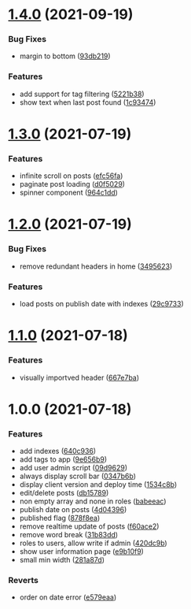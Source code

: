 # [1.4.0](https://github.com/halv00rsen/vanligfyr/compare/v1.3.0...v1.4.0) (2021-09-19)


### Bug Fixes

* margin to bottom ([93db219](https://github.com/halv00rsen/vanligfyr/commit/93db2198705a6fef43293d80a049410030fb7288))


### Features

* add support for tag filtering ([5221b38](https://github.com/halv00rsen/vanligfyr/commit/5221b38817b3472f3da44daa3d035d97ced37113))
* show text when last post found ([1c93474](https://github.com/halv00rsen/vanligfyr/commit/1c93474a8e6ce042ab24129679dec5647595953d))

# [1.3.0](https://github.com/halv00rsen/vanligfyr/compare/v1.2.0...v1.3.0) (2021-07-19)


### Features

* infinite scroll on posts ([efc56fa](https://github.com/halv00rsen/vanligfyr/commit/efc56fa101ccdd9ab2b21ea7b83c281600c0bc45))
* paginate post loading ([d0f5029](https://github.com/halv00rsen/vanligfyr/commit/d0f50296e771b0f0f9b91e34ec96c925b8421705))
* spinner component ([964c1dd](https://github.com/halv00rsen/vanligfyr/commit/964c1ddc1e079bb0939a5a91f4f589ff97eec1e2))

# [1.2.0](https://github.com/halv00rsen/vanligfyr/compare/v1.1.0...v1.2.0) (2021-07-19)


### Bug Fixes

* remove redundant headers in home ([3495623](https://github.com/halv00rsen/vanligfyr/commit/34956237709e2709b59eaf6cb2ba013010b44b48))


### Features

* load posts on publish date with indexes ([29c9733](https://github.com/halv00rsen/vanligfyr/commit/29c9733ebe35ffe6aae9acf27ccae339ed36d8e4))

# [1.1.0](https://github.com/halv00rsen/vanligfyr/compare/v1.0.0...v1.1.0) (2021-07-18)


### Features

* visually importved header ([667e7ba](https://github.com/halv00rsen/vanligfyr/commit/667e7bad93455873e07202f52008b29db2c8dccc))

# 1.0.0 (2021-07-18)


### Features

* add indexes ([640c936](https://github.com/halv00rsen/vanligfyr/commit/640c93647aebb9a88525f508a1316781e0390709))
* add tags to app ([9e656b9](https://github.com/halv00rsen/vanligfyr/commit/9e656b95f83ae0a8abcbb59924a2d48efbb5819f))
* add user admin script ([09d9629](https://github.com/halv00rsen/vanligfyr/commit/09d9629b064ea9790663dad00ddde74b3d7cc768))
* always display scroll bar ([0347b6b](https://github.com/halv00rsen/vanligfyr/commit/0347b6b3c00b7deebb55def97dc8c951d467aea3))
* display client version and deploy time ([1534c8b](https://github.com/halv00rsen/vanligfyr/commit/1534c8bc2296e8883ca2c33ee418a07d1438a6ad))
* edit/delete posts ([db15789](https://github.com/halv00rsen/vanligfyr/commit/db15789257ccd840049e6a14e1ca386c741eb23e))
* non empty array and none in roles ([babeeac](https://github.com/halv00rsen/vanligfyr/commit/babeeac5842eb1af96bd498f020a1b5998ba56fc))
* publish date on posts ([4d04396](https://github.com/halv00rsen/vanligfyr/commit/4d0439612a63df14b964c14f1ee7237dbcf695cb))
* published flag ([878f8ea](https://github.com/halv00rsen/vanligfyr/commit/878f8ea510eb4918ee27d5abb1836a50d6a2da57))
* remove realtime update of posts ([f60ace2](https://github.com/halv00rsen/vanligfyr/commit/f60ace27faeabcd21cf512896d90f591f1be80ba))
* remove word break ([31b83dd](https://github.com/halv00rsen/vanligfyr/commit/31b83ddd5d72b5348fa216e66ff8353e11fe5ac7))
* roles to users, allow write if admin ([420dc9b](https://github.com/halv00rsen/vanligfyr/commit/420dc9b6032c2c7e68447b8192750db5cca1ab38))
* show user information page ([e9b10f9](https://github.com/halv00rsen/vanligfyr/commit/e9b10f9bc04c167289cf387aa05de5a8ef907f21))
* small min width ([281a87d](https://github.com/halv00rsen/vanligfyr/commit/281a87d58395bd05f2e66395faf2e7d753a25c60))


### Reverts

* order on date error ([e579eaa](https://github.com/halv00rsen/vanligfyr/commit/e579eaa08bef5677cce9925b6c5abd9a804055b1))
